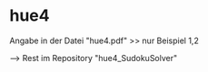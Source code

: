 # hue4

Angabe in der Datei "hue4.pdf" >> nur Beispiel 1,2

--> Rest im Repository "hue4_SudokuSolver"
